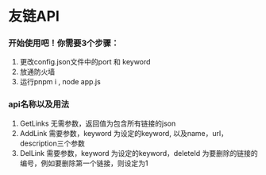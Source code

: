 # 友链API
### 开始使用吧！你需要3个步骤：
1. 更改config.json文件中的port 和 keyword
2. 放通防火墙
3. 运行pnpm i , node app.js

### api名称以及用法
1. GetLinks 无需参数，返回值为包含所有链接的json
2. AddLink  需要参数，keyword 为设定的keyword, 以及name，url，description三个参数
3. DelLink  需要参数，keyword 为设定的keyword，deleteId 为要删除的链接的编号，例如要删除第一个链接，则设定为1

 